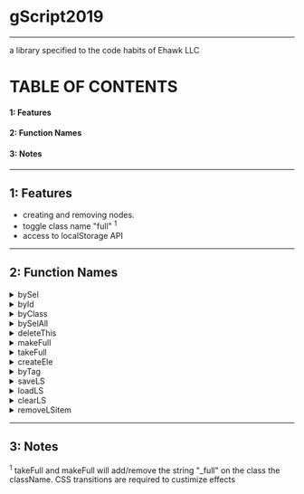 # gScript2019 
____

a library specified to the code habits of Ehawk LLC
<h1>TABLE OF CONTENTS</h1>

<h4>1: Features</h4>
<h4>2: Function Names</h4>
<h4>3: Notes</h4>

____

<h2>1: Features</h2>

- creating and removing nodes.
- toggle class name "full" <sup>1</sup>
- access to localStorage API

____
<h2>2: Function Names</h2>

<div><details><summary>bySel</summary><p>get elements by query selector</p><code>[object].bySel(x);</code></details></div>
<div><details><summary>byId</summary><p>get elements by id</p><code>[object].byId(x);</code></details></div>
<div><details><summary>byClass</summary><p>get elements by class name</p><code>[object].byClass(x);</code></details></div>
<div><details><summary>bySelAll</summary><p>get all elements by query selector</p><code>[object].bySelAll(x);</code></details></div>
<div><details><summary>deleteThis</summary><p>delete the element</p><code>[object].deleteThis(x);</code></details></div>
<div><details><summary>makeFull</summary><p>add "_full" to class name</p><code>[object].makeFull(x);</code></details></div>
<div><details><summary>takeFull</summary><p>remove "_full" from class name</p><code>[object].takeFull(x);</code></details></div>
<div><details><summary>createEle</summary><p>create a mew element</p><code>[object].createEle(x);</code></details></div>
<div><details><summary>byTag</summary><p>get elements by tag name</p><code>[object].byTag(x,y);</code></details></div>
<div><details><summary>saveLS</summary><p>save and stringify the local storage item</p><code>[object].saveLS(x,y);</code></details></div>
<div><details><summary>loadLS</summary><p>load a local storage item</p><code>[object].loadLS(x);</code></details></div>
<div><details><summary>clearLS</summary><p>clear the local storage</p><code>[object].clearLS(x);</code></details></div>
<div><details><summary>removeLSitem</summary><p>remove a specific item from local storage</p><code>[object].removeLSitem(x);</code></details></div>

____
<h2>3: Notes</h2>

<sup>1</sup> takeFull and makeFull will add/remove the string "\_full" on the class the className.  CSS transitions are required to custimize effects


